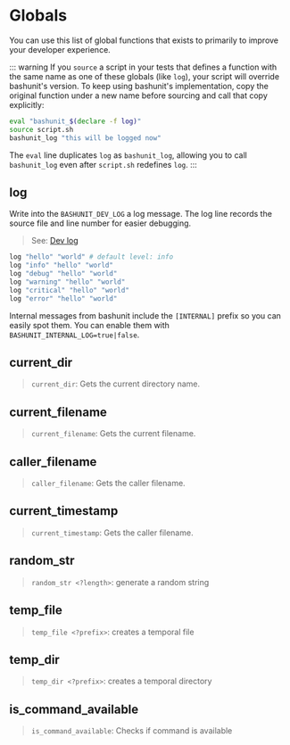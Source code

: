 # Globals

You can use this list of global functions that exists to primarily to improve your developer experience.

::: warning
If you `source` a script in your tests that defines a function with the same
name as one of these globals (like `log`), your script will override bashunit's
version. To keep using bashunit's implementation, copy the original function
under a new name before sourcing and call that copy explicitly:

```bash
eval "bashunit_$(declare -f log)"
source script.sh
bashunit_log "this will be logged now"
```

The `eval` line duplicates `log` as `bashunit_log`, allowing you to call
`bashunit_log` even after `script.sh` redefines `log`.
:::

## log

Write into the `BASHUNIT_DEV_LOG` a log message. The log line records the source file and line number for easier debugging.

> See: [Dev log](/configuration#dev-log)

```bash
log "hello" "world" # default level: info
log "info" "hello" "world"
log "debug" "hello" "world"
log "warning" "hello" "world"
log "critical" "hello" "world"
log "error" "hello" "world"
```
Internal messages from bashunit include the `[INTERNAL]` prefix so you can easily spot them. You can enable them with `BASHUNIT_INTERNAL_LOG=true|false`.

## current_dir

> `current_dir`: Gets the current directory name.

## current_filename

> `current_filename`: Gets the current filename.

## caller_filename

> `caller_filename`: Gets the caller filename.

## current_timestamp

> `current_timestamp`: Gets the caller filename.

## random_str

> `random_str <?length>`: generate a random string

## temp_file

> `temp_file <?prefix>`: creates a temporal file

## temp_dir

> `temp_dir <?prefix>`: creates a temporal directory

## is_command_available

> `is_command_available`: Checks if command is available
